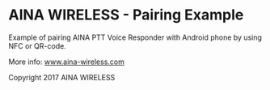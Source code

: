 # AINA WIRELESS  -  Pairing Example

Example of pairing AINA PTT Voice Responder with Android phone by using NFC or QR-code.

More info: www.aina-wireless.com



Copyright 2017 AINA WIRELESS

